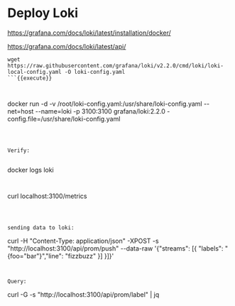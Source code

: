 
# Deploy Loki

https://grafana.com/docs/loki/latest/installation/docker/

https://grafana.com/docs/loki/latest/api/


```
wget https://raw.githubusercontent.com/grafana/loki/v2.2.0/cmd/loki/loki-local-config.yaml -O loki-config.yaml
```{{execute}}



```
docker run -d -v /root/loki-config.yaml:/usr/share/loki-config.yaml --net=host --name=loki -p 3100:3100 grafana/loki:2.2.0 -config.file=/usr/share/loki-config.yaml
```{{execute}}



Verify:


```
docker logs loki
```{{execute}}


```
curl localhost:3100/metrics
```{{execute}}



sending data to loki:

```
curl -H "Content-Type: application/json" -XPOST -s "http://localhost:3100/api/prom/push" --data-raw   '{"streams": [{ "labels": "{foo=\"bar\"}","line": "fizzbuzz" }] }]}'
```{{execute}}


Query:

```
curl -G -s  "http://localhost:3100/api/prom/label" | jq
```{{execute}}

